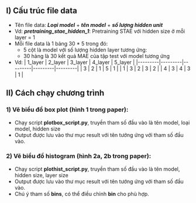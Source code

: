 ## I) Cấu trúc file data
+ Tên file data: **_Loại model_** + **_tên model_** + **_số lượng hidden unit_**
+ Vd: _**pretraining_stae_hidden_1**_: Pretraining STAE với hidden size ở mỗi layer = 1
+ Mỗi file data là  1 bảng 30 * 5 trong đó:
    + 5 cột là model với số lượng hidden layer tương ứng:
    + 30 hàng là  30 kết quả MAE của tập test với model tương ứng
+ Vd:
    | 1_layer | 2_layer | 3_layer | 4_layer | 5_layer |
    |---------|---------|---------|---------|---------|
    | 3       | 2       | 1       | 5       | 1       |
    | 1       | 3       | 2       | 3       | 2       |
    | 4       | 3       | 4       | 3       | 1       |

## II) Cách chạy chương trình
### 1) Vẽ biểu đồ box plot (hình 1 trong paper):
+ Chạy script **plotbox_script.py**, truyền tham số đầu vào là tên model, loại model, hidden size
+ Output được lưu vào thư mục result với tên tướng ứng với tham số đầu vào.

### 2) Vẽ biểu đồ histogram (hình 2a, 2b trong paper):
+ Chạy script **plothist_script.py**, truyền tham số đầu vào là tên model, hidden size, layer size
+ Output được lưu vào thư mục result với tên tướng ứng với tham số đầu vào.
+ Chú ý tham số  **bins**, có thể điều chỉnh **bin** cho phù hợp.